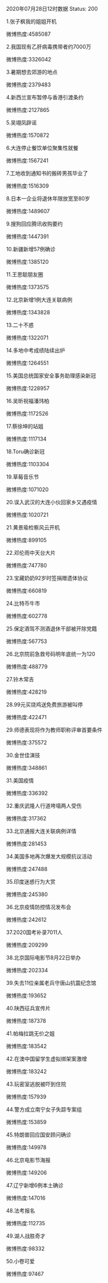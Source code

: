 2020年07月28日12时数据
Status: 200

1.张子枫我的姐姐开机

微博热度:4585087

2.我国现有乙肝病毒携带者约7000万

微博热度:3326042

3.暑期想去郊游的地点

微博热度:2379483

4.新西兰宣布暂停与香港引渡条约

微博热度:2127865

5.吴翊凤辟谣

微博热度:1570872

6.大连停止餐饮单位聚集性就餐

微博热度:1567241

7.工地收到通知书的搬砖男孩毕业了

微博热度:1516309

8.日本一企业将退休年限放宽至80岁

微博热度:1489607

9.搜狗回应腾讯收购要约

微博热度:1447391

10.新疆新增57例确诊

微博热度:1385120

11.王思聪朋友圈

微博热度:1373575

12.北京新增1例大连关联病例

微博热度:1343828

13.二十不惑

微博热度:1322071

14.多地中考成绩陆续出炉

微博热度:1264551

15.美国总统国家安全事务助理感染新冠

微博热度:1228957

16.吴昕祝福潘玮柏

微博热度:1172526

17.蔡徐坤的站姐

微博热度:1117134

18.Toru确诊新冠

微博热度:1103304

19.草莓音乐节

微博热度:1071020

20.误入武汉的大连小伙回家乡又遇疫情

微博热度:1020721

21.黄景瑜检察风云开机

微博热度:899105

22.邓伦雨中天台大片

微博热度:747780

23.宝藏奶奶92岁时签捐赠遗体协议

微博热度:660819

24.比特币牛市

微博热度:602778

25.保定酒驾不测酒退休干部被开除党籍

微博热度:567753

26.北京院前急救号码明年底统一为120

微博热度:488779

27.铃木常吉

微博热度:428219

28.99元买烧鸡送免费旅游被叫停

微博热度:422471

29.师德表现将作为教师职称评审首要条件

微博热度:375572

30.金世佳演技

微博热度:348861

31.美国疫情

微博热度:336392

32.重庆武隆人行道垮塌两人受伤

微博热度:317362

33.北京通报大连关联病例详情

微博热度:281453

34.美国多地再次爆发大规模抗议活动

微博热度:247488

35.印度迷惑行为大赏

微博热度:245380

36.北京疫情防控情况发布会

微博热度:242612

37.2020国考补录7011人

微博热度:209299

38.北京国际电影节8月22日举办

微博热度:202334

39.失去11位亲属老兵守唐山抗震纪念馆

微博热度:193652

40.陕西征兵宣传片

微博热度:187378

41.帕梅拉跳无价之姐

微博热度:183542

42.在澳中国留学生虚拟绑架案激增

微博热度:183242

43.玩密室逃脱被吓到住院

微博热度:157939

44.警方成立南宁女子失踪专案组

微博热度:153859

45.特朗普回应国安顾问确诊

微博热度:149978

46.北京电影节海报

微博热度:149206

47.辽宁新增6例本土确诊

微博热度:147016

48.法考报名

微博热度:112735

49.湖人战胜奇才

微博热度:98332

50.小卷可爱

微博热度:97467

